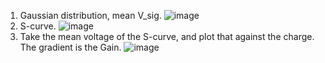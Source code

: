 1. Gaussian distribution, mean V_sig.
![image](https://github.com/Trishium/particle_software/assets/157147758/8ef80530-3b0a-44d1-82c5-0d47277a5ba9)
2. S-curve.
![image](https://github.com/Trishium/particle_software/assets/157147758/a03fb77e-c581-48b5-8136-1680a7c68623)
3. Take the mean voltage of the S-curve, and plot that against the charge. The gradient is the Gain.
![image](https://github.com/Trishium/particle_software/assets/157147758/8cc6b10b-8563-45d1-9ea0-a2406e5f52d7)

